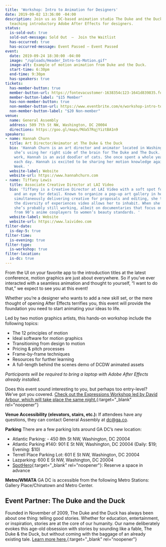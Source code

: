 ```yaml
---
title: 'Workshop: Intro to Animation for Designers'
date: 2019-09-02 13:36:00 -04:00
description: Join us as DC-based animation studio The Duke and the Duck lead a workshop
  teaching introductory Adobe After Effects for designers.
status:
  is-sold-out: true
  sold-out-message: Sold Out  —  Join the Waitlist
  has-occurred: true
  has-occurred-message: Event Passed — Event Passed
event:
  date: 2019-09-24 18:30:00 -04:00
  image: "/uploads/Header_Intro-to-Motion.gif"
  image-alt: Example of motion animation from Duke and the Duck.
  start-time: 6:30pm
  end-time: 9:30pm
  has-speakers: true
tickets:
  has-member-button: true
  member-button-url: https://fontevacustomer-1638354c123-1641d839835.force.com/services/oauth2/authorize?client_id=3MVG9nthuDc9owbcOq7_07W.HriOQQPWTbMkrpOla.ajDQlTHf4_uby_mhwylcX.mJBU2O2SppTiZMS0J_HJd&response_type=code&redirect_uri=https://ikit.aiga.org/ikit_national_util/ikit-national-util-sso-redirect/&state=https%3A%2F%2Fdc.aiga.org%2Fevent%2Fworkshop-intro-to-animation-for-designers%2F%3Fredirect_source%3Deventbrite_register
  member-button-label: "$15 Member"
  has-non-member-button: true
  non-member-button-url: https://www.eventbrite.com/e/workshop-intro-to-animation-for-designers-tickets-71298081481
  non-member-button-label: "$20 Non-member"
venue:
  name: General Assembly
  address: 509 7th St NW, Washington, DC 20004
  directions: https://goo.gl/maps/Mda57RqjYiztBA1n9
speakers:
- name: Hannah Churn
  title: Art Director/Animator at The Duke & the Duck
  bio: 'Hannah Churn is an art director and animator located in Washington D.C. Currently,
    she’s using her right side of the brain for The Duke and The Duck. Outside of
    work, Hannah is an avid doodler of cats. She once spent a whole year drawing one
    each day. Hannah is excited to be sharing her motion knowledge again for DC Design
    Week. '
  website-label: Website
  website-url: https://www.hannahchurn.com
- name: Tiffany Lewis
  title: Associate Creative Director at LAI Video
  bio: 'Tiffany is a Creative Director at LAI Video with a soft spot for motion graphics
    and an eye for detail. Known to organize a pop-up art gallery in her office while
    simultaneously delivering creative for proposals and editing, she truly enjoys
    the diversity of experiences video allows her to inhabit. When she’s not at work
    she’s probably still working, albeit on documentaries that focus on anything,
    from 90’s anime cosplayers to women’s beauty standards. '
  website-label: Website
  website-url: https://www.laivideo.com
filter-date:
  is-day-5: true
filter-time:
  is-evening: true
filter-type:
  is-workshop: true
filter-location:
  is-dc: true
---
```


From the UI on your favorite app to the introduction titles at the latest conference, motion graphics are just about everywhere. So if you’ve ever interacted with a seamless animation and thought to yourself, “I want to do that,” we expect to see you at this event!

Whether you’re a designer who wants to add a new skill set, or the mere thought of opening After Effects terrifies you, this event will provide the foundation you need to start animating your ideas to life.

Led by two motion graphics artists, this hands-on workshop include the following topics: 
* The 12 principles of motion
* Ideal software for motion graphics
* Transitioning from design to motion
* Pricing & pitch processes
* Frame-by-frame techniques
* Resources for further learning
* A full-length behind the scenes demo of DCDW animated assets

*Participants will be required to bring a laptop with Adobe After Effects already installed.* 

Does this event sound interesting to you, but perhaps too entry-level? We’ve got you covered. [Check out the Expressions Workshop led by David Arbour, which will take place the same night.](https://www.dcdesignweek.org/events/workshop-expressions-in-after-effects-for-designers/){:target="_blank" rel="noopener"} 

**Venue Accessibility (elevators, stairs, etc.):** If attendees have any questions, they can contact General Assembly at [dc@ga.co](mailto:dc@ga.co).

**Parking** There are a few parking lots around GA DC’s new location:
* Atlantic Parking: - 450 8th St NW, Washington, DC 20004
* Atlantic Parking #140: 901 E St NW, Washington, DC 20004
(Daily: $19; Evening: $10)
* Terrell Place Parking Lot: 601 E St NW, Washington, DC 20004
* Lazparking: 600 E St NW, Washington, DC 20004
* [SpotHero](https://spothero.com){:target="_blank" rel="noopener"}: Reserve a space in advance

**Metro/WMATA** GA DC is accessible from the following Metro Stations: Gallery Place/Chinatown and Metro Center.

## Event Partner: The Duke and the Duck
Founded in November of 2009, The Duke and the Duck has always been about one thing: telling good stories. Whether for education, entertainment, or inspiration, stories are at the core of our humanity. Our name deliberately evokes this age-old obsession with stories by sounding like a fable, The Duke & the Duck, but without coming with the baggage of an already existing tale. [Learn more here.](https://www.dukeduck.com){:target="_blank" rel="noopener"}
